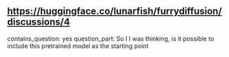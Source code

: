 ## https://huggingface.co/lunarfish/furrydiffusion/discussions/4

contains_question: yes
question_part: So I I was thinking, is it possible to include this pretrained model as the starting point
